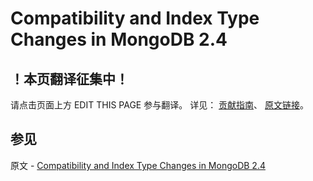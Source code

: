 # Compatibility and Index Type Changes in MongoDB 2.4

## ！本页翻译征集中！

请点击页面上方 EDIT THIS PAGE 参与翻译。
详见：
[贡献指南]( https://github.com/JinMuInfo/MongoDB-Manual-zh/blob/master/CONTRIBUTING.md )、
[原文链接](  https://docs.mongodb.com/manual/release-notes/2.4-index-types/  )。

## 参见

原文 - [Compatibility and Index Type Changes in MongoDB 2.4]( https://docs.mongodb.com/manual/release-notes/2.4-index-types/ )

